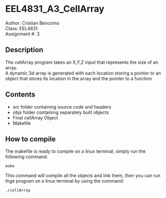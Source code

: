 # EEL4831_A3_CellArray

Author: Cristian Bencomo        
Class: EEL4831                     
Assignment #: 3          

## Description
The cellArray program takes an X,Y,Z input that represents the size of an array.              
A dynamic 3d array is generated with each location storing a pointer to an object that stores its location in the array and the pointer to a function

## Contents
* src folder containing source code and headers
* objs folder containing separately built objects
* Final cellArray Object
* Makefile

## How to compile
The makefile is ready to compile on a linux terminal, simply run the following command:
```
make
```      

This command will compile all the objects and link them, then you can run thge program on a linux terminal by using the command:
```
./cellArray 
```             

